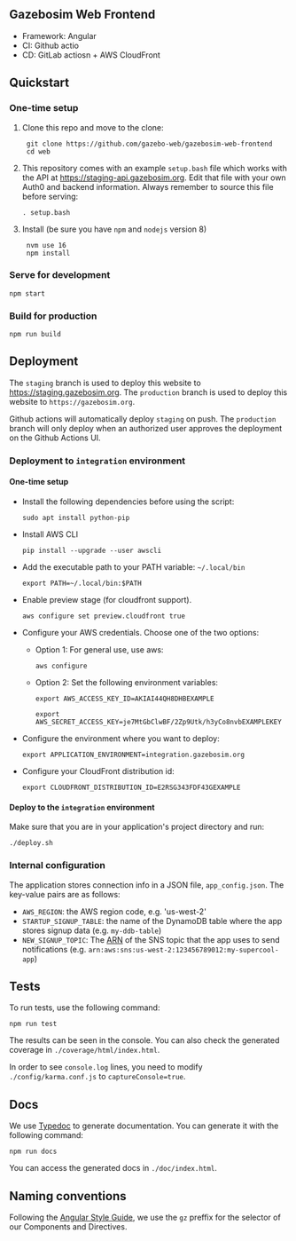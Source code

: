 ## Gazebosim Web Frontend

* Framework: Angular
* CI: Github actio
* CD: GitLab actiosn + AWS CloudFront

## Quickstart

### One-time setup

1. Clone this repo and move to the clone:

        git clone https://github.com/gazebo-web/gazebosim-web-frontend
        cd web

1. This repository comes with an example `setup.bash` file which works with the
   API at https://staging-api.gazebosim.org. Edit that file with
   your own Auth0 and backend information. Always remember to source this file
   before serving:

       . setup.bash

1. Install (be sure you have `npm` and `nodejs` version 8)

        nvm use 16
        npm install

### Serve for development

    npm start

### Build for production

    npm run build

## Deployment

The `staging` branch is used to deploy this website to
https://staging.gazebosim.org. The `production` branch is used to deploy
this website to `https://gazebosim.org`.

Github actions will automatically deploy `staging` on push. The `production`
branch will only deploy when an authorized user approves the deployment on
the Github Actions UI.

### Deployment to `integration` environment

#### One-time setup

* Install the following dependencies before using the script:

    `sudo apt install python-pip`

* Install AWS CLI

     `pip install --upgrade --user awscli`

* Add the executable path to your PATH variable: `~/.local/bin`

     `export PATH=~/.local/bin:$PATH`

* Enable preview stage (for cloudfront support).

     `aws configure set preview.cloudfront true`

* Configure your AWS credentials. Choose one of the two options:

    - Option 1: For general use, use aws:

        ```aws configure```

    - Option 2: Set the following environment variables:

        ```
        export AWS_ACCESS_KEY_ID=AKIAI44QH8DHBEXAMPLE
        ```

        ```
        export AWS_SECRET_ACCESS_KEY=je7MtGbClwBF/2Zp9Utk/h3yCo8nvbEXAMPLEKEY
        ```

* Configure the environment where you want to deploy:

    `export APPLICATION_ENVIRONMENT=integration.gazebosim.org`

* Configure your CloudFront distribution id:

     `export CLOUDFRONT_DISTRIBUTION_ID=E2RSG343FDF43GEXAMPLE`

#### Deploy to the `integration` environment

Make sure that you are in your application's project directory and run:

    ./deploy.sh

### Internal configuration

The application stores connection info in a JSON file, `app_config.json`. The key-value pairs are as follows:

* `AWS_REGION`: the AWS region code, e.g. 'us-west-2'
* `STARTUP_SIGNUP_TABLE`: the name of the DynamoDB table where the app stores
signup data (e.g. `my-ddb-table`)
* `NEW_SIGNUP_TOPIC`: The [ARN](http://docs.aws.amazon.com/general/latest/gr/aws-arns-and-namespaces.html) of the SNS topic that the app uses to send notifications (e.g. `arn:aws:sns:us-west-2:123456789012:my-supercool-app`)

## Tests

To run tests, use the following command:

`npm run test`

The results can be seen in the console. You can also check the generated coverage in `./coverage/html/index.html`.

In order to see `console.log` lines, you need to modify `./config/karma.conf.js` to `captureConsole=true`.

## Docs

We use [Typedoc](http://typedoc.org/) to generate documentation. You can generate it with the following command:

`npm run docs`

You can access the generated docs in `./doc/index.html`.

## Naming conventions

Following the [Angular Style Guide](https://angular.io/guide/styleguide), we use the `gz` preffix for the selector of our Components and Directives.

